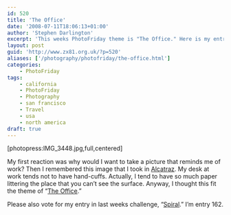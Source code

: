 ```yaml
---
id: 520
title: 'The Office'
date: '2008-07-11T18:06:13+01:00'
author: 'Stephen Darlington'
excerpt: 'This weeks PhotoFriday theme is "The Office." Here is my entry.'
layout: post
guid: 'http://www.zx81.org.uk/?p=520'
aliases: ['/photography/photofriday/the-office.html']
categories:
    - PhotoFriday
tags:
    - california
    - PhotoFriday
    - Photography
    - san francisco
    - Travel
    - usa
    - north america
draft: true
---
```


\[photopress:IMG\_3448.jpg,full,centered\]

My first reaction was why would I want to take a picture that reminds me of work? Then I remembered this image that I took in [Alcatraz](http://www.zx81.org.uk/travel/alcatraz.html). My desk at work tends not to have hand-cuffs. Actually, I tend to have so much paper littering the place that you can’t see the surface. Anyway, I thought this fit the theme of “[The Office](http://www.photofriday.com/archives/challenge/000789.php).”

Please also vote for my entry in last weeks challenge, “[Spiral](http://www.photofriday.com/linkviewer.php?id=787).” I’m entry 162.